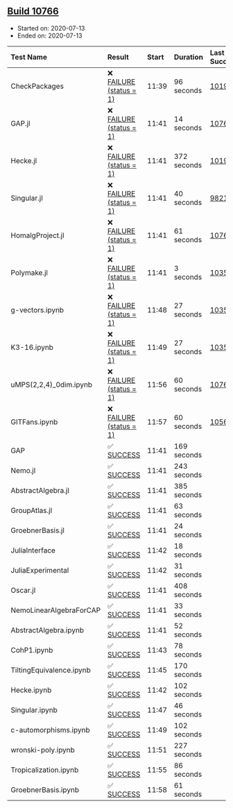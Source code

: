 ## [Build 10766](https://oscarci.mathematik.uni-kl.de/job/oscar/10766/)

* Started on: 2020-07-13
* Ended on: 2020-07-13

| Test Name    | Result | Start | Duration | Last Success | First Failure |
|:-------------|:-------|:------|:---------|:-------------|:--------------|
| CheckPackages | ❌ [FAILURE (status = 1)](https://oscarci.mathematik.uni-kl.de/job/oscar/10766/artifact/logs/build-10766/CheckPackages.log) | 11:39 | 96 seconds | [10197](https://oscarci.mathematik.uni-kl.de/job/oscar/10197/) | [10198](https://oscarci.mathematik.uni-kl.de/job/oscar/10198/) |
| GAP.jl | ❌ [FAILURE (status = 1)](https://oscarci.mathematik.uni-kl.de/job/oscar/10766/artifact/logs/build-10766/GAP.jl.log) | 11:41 | 14 seconds | [10765](https://oscarci.mathematik.uni-kl.de/job/oscar/10765/) | [10766](https://oscarci.mathematik.uni-kl.de/job/oscar/10766/) |
| Hecke.jl | ❌ [FAILURE (status = 1)](https://oscarci.mathematik.uni-kl.de/job/oscar/10766/artifact/logs/build-10766/Hecke.jl.log) | 11:41 | 372 seconds | [10197](https://oscarci.mathematik.uni-kl.de/job/oscar/10197/) | [10198](https://oscarci.mathematik.uni-kl.de/job/oscar/10198/) |
| Singular.jl | ❌ [FAILURE (status = 1)](https://oscarci.mathematik.uni-kl.de/job/oscar/10766/artifact/logs/build-10766/Singular.jl.log) | 11:41 | 40 seconds | [9821](https://oscarci.mathematik.uni-kl.de/job/oscar/9821/) | [9822](https://oscarci.mathematik.uni-kl.de/job/oscar/9822/) |
| HomalgProject.jl | ❌ [FAILURE (status = 1)](https://oscarci.mathematik.uni-kl.de/job/oscar/10766/artifact/logs/build-10766/HomalgProject.jl.log) | 11:41 | 61 seconds | [10765](https://oscarci.mathematik.uni-kl.de/job/oscar/10765/) | [10766](https://oscarci.mathematik.uni-kl.de/job/oscar/10766/) |
| Polymake.jl | ❌ [FAILURE (status = 1)](https://oscarci.mathematik.uni-kl.de/job/oscar/10766/artifact/logs/build-10766/Polymake.jl.log) | 11:41 | 3 seconds | [10356](https://oscarci.mathematik.uni-kl.de/job/oscar/10356/) | [10357](https://oscarci.mathematik.uni-kl.de/job/oscar/10357/) |
| g-vectors.ipynb | ❌ [FAILURE (status = 1)](https://oscarci.mathematik.uni-kl.de/job/oscar/10766/artifact/logs/build-10766/g-vectors.ipynb.log) | 11:48 | 27 seconds | [10356](https://oscarci.mathematik.uni-kl.de/job/oscar/10356/) | [10357](https://oscarci.mathematik.uni-kl.de/job/oscar/10357/) |
| K3-16.ipynb | ❌ [FAILURE (status = 1)](https://oscarci.mathematik.uni-kl.de/job/oscar/10766/artifact/logs/build-10766/K3-16.ipynb.log) | 11:49 | 27 seconds | [10356](https://oscarci.mathematik.uni-kl.de/job/oscar/10356/) | [10357](https://oscarci.mathematik.uni-kl.de/job/oscar/10357/) |
| uMPS(2,2,4)_0dim.ipynb | ❌ [FAILURE (status = 1)](https://oscarci.mathematik.uni-kl.de/job/oscar/10766/artifact/logs/build-10766/uMPS-2-2-4-_0dim.ipynb.log) | 11:56 | 60 seconds | [10765](https://oscarci.mathematik.uni-kl.de/job/oscar/10765/) | [10766](https://oscarci.mathematik.uni-kl.de/job/oscar/10766/) |
| GITFans.ipynb | ❌ [FAILURE (status = 1)](https://oscarci.mathematik.uni-kl.de/job/oscar/10766/artifact/logs/build-10766/GITFans.ipynb.log) | 11:57 | 60 seconds | [10566](https://oscarci.mathematik.uni-kl.de/job/oscar/10566/) | [10567](https://oscarci.mathematik.uni-kl.de/job/oscar/10567/) |
| GAP | ✅ [SUCCESS](https://oscarci.mathematik.uni-kl.de/job/oscar/10766/artifact/logs/build-10766/GAP.log) | 11:41 | 169 seconds |  |  |
| Nemo.jl | ✅ [SUCCESS](https://oscarci.mathematik.uni-kl.de/job/oscar/10766/artifact/logs/build-10766/Nemo.jl.log) | 11:41 | 243 seconds |  |  |
| AbstractAlgebra.jl | ✅ [SUCCESS](https://oscarci.mathematik.uni-kl.de/job/oscar/10766/artifact/logs/build-10766/AbstractAlgebra.jl.log) | 11:41 | 385 seconds |  |  |
| GroupAtlas.jl | ✅ [SUCCESS](https://oscarci.mathematik.uni-kl.de/job/oscar/10766/artifact/logs/build-10766/GroupAtlas.jl.log) | 11:41 | 63 seconds |  |  |
| GroebnerBasis.jl | ✅ [SUCCESS](https://oscarci.mathematik.uni-kl.de/job/oscar/10766/artifact/logs/build-10766/GroebnerBasis.jl.log) | 11:41 | 24 seconds |  |  |
| JuliaInterface | ✅ [SUCCESS](https://oscarci.mathematik.uni-kl.de/job/oscar/10766/artifact/logs/build-10766/JuliaInterface.log) | 11:42 | 18 seconds |  |  |
| JuliaExperimental | ✅ [SUCCESS](https://oscarci.mathematik.uni-kl.de/job/oscar/10766/artifact/logs/build-10766/JuliaExperimental.log) | 11:42 | 31 seconds |  |  |
| Oscar.jl | ✅ [SUCCESS](https://oscarci.mathematik.uni-kl.de/job/oscar/10766/artifact/logs/build-10766/Oscar.jl.log) | 11:41 | 408 seconds |  |  |
| NemoLinearAlgebraForCAP | ✅ [SUCCESS](https://oscarci.mathematik.uni-kl.de/job/oscar/10766/artifact/logs/build-10766/NemoLinearAlgebraForCAP.log) | 11:41 | 33 seconds |  |  |
| AbstractAlgebra.ipynb | ✅ [SUCCESS](https://oscarci.mathematik.uni-kl.de/job/oscar/10766/artifact/logs/build-10766/AbstractAlgebra.ipynb.log) | 11:41 | 52 seconds |  |  |
| CohP1.ipynb | ✅ [SUCCESS](https://oscarci.mathematik.uni-kl.de/job/oscar/10766/artifact/logs/build-10766/CohP1.ipynb.log) | 11:43 | 78 seconds |  |  |
| TiltingEquivalence.ipynb | ✅ [SUCCESS](https://oscarci.mathematik.uni-kl.de/job/oscar/10766/artifact/logs/build-10766/TiltingEquivalence.ipynb.log) | 11:45 | 170 seconds |  |  |
| Hecke.ipynb | ✅ [SUCCESS](https://oscarci.mathematik.uni-kl.de/job/oscar/10766/artifact/logs/build-10766/Hecke.ipynb.log) | 11:42 | 102 seconds |  |  |
| Singular.ipynb | ✅ [SUCCESS](https://oscarci.mathematik.uni-kl.de/job/oscar/10766/artifact/logs/build-10766/Singular.ipynb.log) | 11:47 | 46 seconds |  |  |
| c-automorphisms.ipynb | ✅ [SUCCESS](https://oscarci.mathematik.uni-kl.de/job/oscar/10766/artifact/logs/build-10766/c-automorphisms.ipynb.log) | 11:49 | 102 seconds |  |  |
| wronski-poly.ipynb | ✅ [SUCCESS](https://oscarci.mathematik.uni-kl.de/job/oscar/10766/artifact/logs/build-10766/wronski-poly.ipynb.log) | 11:51 | 227 seconds |  |  |
| Tropicalization.ipynb | ✅ [SUCCESS](https://oscarci.mathematik.uni-kl.de/job/oscar/10766/artifact/logs/build-10766/Tropicalization.ipynb.log) | 11:55 | 86 seconds |  |  |
| GroebnerBasis.ipynb | ✅ [SUCCESS](https://oscarci.mathematik.uni-kl.de/job/oscar/10766/artifact/logs/build-10766/GroebnerBasis.ipynb.log) | 11:58 | 61 seconds |  |  |
